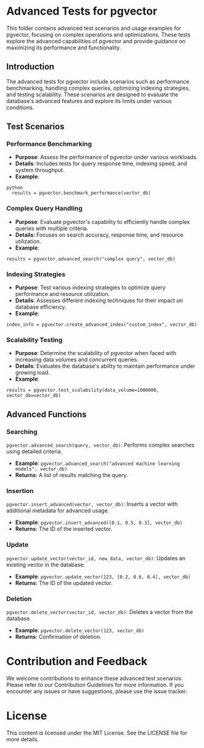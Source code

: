 # Advanced Tests for pgvector

This folder contains advanced test scenarios and usage examples for pgvector, focusing on complex operations and optimizations. These tests explore the advanced capabilities of pgvector and provide guidance on maximizing its performance and functionality.

## Introduction

The advanced tests for pgvector include scenarios such as performance benchmarking, handling complex queries, optimizing indexing strategies, and testing scalability. These scenarios are designed to evaluate the database's advanced features and explore its limits under various conditions.

## Test Scenarios

### Performance Benchmarking
- **Purpose**: Assess the performance of pgvector under various workloads.
- **Details**: Includes tests for query response time, indexing speed, and system throughput.
- **Example**: 

```
python
  results = pgvector.benchmark_performance(vector_db)
```

### Complex Query Handling
- **Purpose**: Evaluate pgvector's capability to efficiently handle complex queries with multiple criteria.
- **Details**: Focuses on search accuracy, response time, and resource utilization.
- **Example**:

```
results = pgvector.advanced_search("complex query", vector_db)
```

### Indexing Strategies
- **Purpose**: Test various indexing strategies to optimize query performance and resource utilization.
- **Details**: Assesses different indexing techniques for their impact on database efficiency.
- **Example**:

```
index_info = pgvector.create_advanced_index("custom_index", vector_db)
```

### Scalability Testing
- **Purpose**: Determine the scalability of pgvector when faced with increasing data volumes and concurrent queries.
- **Details**: Evaluates the database's ability to maintain performance under growing load.
- **Example**:

```
results = pgvector.test_scalability(data_volume=1000000, vector_db=vector_db)
```

## Advanced Functions

### Searching
`pgvector.advanced_search(query, vector_db)`: Performs complex searches using detailed criteria.
- **Example**: `pgvector.advanced_search("advanced machine learning models", vector_db)`
- **Returns**: A list of results matching the query.

### Insertion
`pgvector.insert_advanced(vector, vector_db)`: Inserts a vector with additional metadata for advanced usage.
- **Example**: `pgvector.insert_advanced([0.1, 0.5, 0.3], vector_db)`
- **Returns**: The ID of the inserted vector.

### Update
`pgvector.update_vector(vector_id, new_data, vector_db)`: Updates an existing vector in the database.
- **Example**: `pgvector.update_vector(123, [0.2, 0.6, 0.4], vector_db)`
- **Returns**: The ID of the updated vector.

### Deletion
`pgvector.delete_vector(vector_id, vector_db)`: Deletes a vector from the database.
- **Example**: `pgvector.delete_vector(123, vector_db)`
- **Returns**: Confirmation of deletion.


# Contribution and Feedback
We welcome contributions to enhance these advanced test scenarios. Please refer to our Contribution Guidelines for more information. If you encounter any issues or have suggestions, please use the issue tracker.

# License
This content is licensed under the MIT License. See the LICENSE file for more details.
